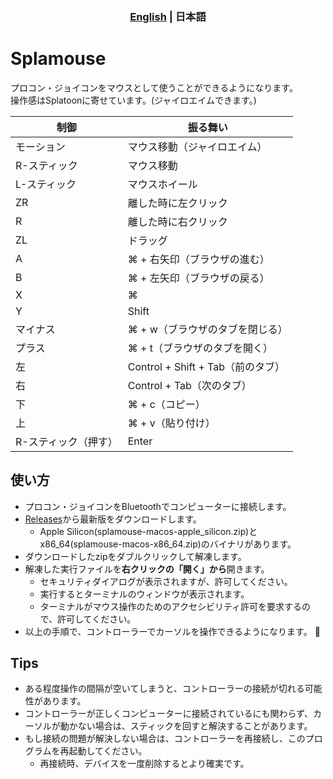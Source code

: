 <h3 align="center">
  <a href="https://github.com/gitusp/splamouse/blob/master/splamouse/README.md">English</a> | 日本語</a>
</h3>

# Splamouse

プロコン・ジョイコンをマウスとして使うことができるようになります。  
操作感はSplatoonに寄せています。(ジャイロエイムできます。)

| 制御                 | 振る舞い                          |
|----------------------|-----------------------------------|
| モーション           | マウス移動（ジャイロエイム）      |
| R-スティック         | マウス移動                        |
| L-スティック         | マウスホイール                    |
| ZR                   | 離した時に左クリック              |
| R                    | 離した時に右クリック              |
| ZL                   | ドラッグ                          |
| A                    | ⌘ + 右矢印（ブラウザの進む）      |
| B                    | ⌘ + 左矢印（ブラウザの戻る）      |
| X                    | ⌘                                 |
| Y                    | Shift                             |
| マイナス             | ⌘ + w（ブラウザのタブを閉じる）   |
| プラス               | ⌘ + t（ブラウザのタブを開く）     |
| 左                   | Control + Shift + Tab（前のタブ） |
| 右                   | Control + Tab（次のタブ）         |
| 下                   | ⌘ + c（コピー）                   |
| 上                   | ⌘ + v（貼り付け）                 |
| R-スティック（押す） | Enter                             |

## 使い方

- プロコン・ジョイコンをBluetoothでコンピューターに接続します。
- [Releases](https://github.com/gitusp/splamouse/releases)から最新版をダウンロードします。
    - Apple Silicon(splamouse-macos-apple_silicon.zip)とx86_64(splamouse-macos-x86_64.zip)のバイナリがあります。
- ダウンロードしたzipをダブルクリックして解凍します。
- 解凍した実行ファイルを**右クリックの「開く」から**開きます。
    - セキュリティダイアログが表示されますが、許可してください。
    - 実行するとターミナルのウィンドウが表示されます。
    - ターミナルがマウス操作のためのアクセシビリティ許可を要求するので、許可してください。
- 以上の手順で、コントローラーでカーソルを操作できるようになります。 :tada:

## Tips

- ある程度操作の間隔が空いてしまうと、コントローラーの接続が切れる可能性があります。
- コントローラーが正しくコンピューターに接続されているにも関わらず、カーソルが動かない場合は、スティックを回すと解決することがあります。
- もし接続の問題が解決しない場合は、コントローラーを再接続し、このプログラムを再起動してください。
    - 再接続時、デバイスを一度削除するとより確実です。
